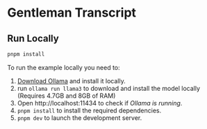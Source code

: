 # Gentleman Transcript

## Run Locally

```bash
pnpm install
```

To run the example locally you need to:

1. [Download Ollama](https://ollama.ai/download) and install it locally.
2. run `ollama run llama3` to download and install the model locally (Requires 4.7GB and 8GB of RAM)
3. Open http://localhost:11434 to check if _Ollama is running_.
4. `pnpm install` to install the required dependencies.
5. `pnpm dev` to launch the development server.
